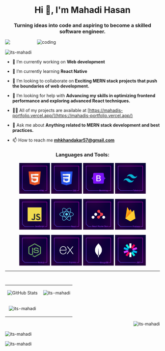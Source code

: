 <h1 align="center">Hi 👋, I'm Mahadi Hasan</h1>
<h3 align="center">Turning ideas into code and aspiring to become a skilled software engineer.</h3>
<img src="https://i.ibb.co/RkfPfjr4/github-banner.png">
<img align="right" alt="coding" width="400" src="https://cdn.dribbble.com/users/1162077/screenshots/3848914/programmer.gif">

<p align="left"> <img src="https://komarev.com/ghpvc/?username=its-mahadi&label=Profile%20views&color=0e75b6&style=flat" alt="its-mahadi" /> </p>

- 🔭 I’m currently working on **Web development**

- 🌱 I’m currently learning **React Native**

- 👯 I’m looking to collaborate on **Exciting MERN stack projects that push the boundaries of web development.**

- 🤝 I’m looking for help with **Advancing my skills in optimizing frontend performance and exploring advanced React techniques.**

- 👨‍💻 All of my projects are available at [https://mahadis-portfolio.vercel.app/](https://mahadis-portfolio.vercel.app/)

- 💬 Ask me about **Anything related to MERN stack development and best practices.**

- 📫 How to reach me **mhkhandakar57@gmail.com**



<h3 align="center">Languages and Tools:</h3>
<p align="center">
  <img height="100" src="https://raw.githubusercontent.com/ProgrammingHero1/ProgrammingHero1/main/image/HTML.png" alt="HTML"/>
  <img height="100" src="https://raw.githubusercontent.com/ProgrammingHero1/ProgrammingHero1/main/image/CSS.png" alt="CSS"/>
  <img height="100" src="https://raw.githubusercontent.com/ProgrammingHero1/ProgrammingHero1/main/image/Bootstrap.png" alt="Bootstrap"/>
  <img height="100" src="https://raw.githubusercontent.com/ProgrammingHero1/ProgrammingHero1/main/image/Tailwind.png" alt="Tailwind"/>
</p>

<p align="center">
  <img height="100" src="https://raw.githubusercontent.com/ProgrammingHero1/ProgrammingHero1/main/image/JavaScript.png" alt="JavaScript"/>
  <img height="100" src="https://raw.githubusercontent.com/ProgrammingHero1/ProgrammingHero1/main/image/React.png" alt="React"/>
  <img height="100" src="https://raw.githubusercontent.com/ProgrammingHero1/ProgrammingHero1/main/image/ReactRouterDom.png" alt="React Router"/>
  <img height="100" src="https://raw.githubusercontent.com/ProgrammingHero1/ProgrammingHero1/main/image/Firebase.png" alt="Firebase"/>
</p>

<p align="center">
  <img height="100" src="https://raw.githubusercontent.com/ProgrammingHero1/ProgrammingHero1/main/image/Nodejs.png" alt="Node.js"/>
  <img height="100" src="https://raw.githubusercontent.com/ProgrammingHero1/ProgrammingHero1/main/image/Express.png" alt="Express"/>
  <img height="100" src="https://raw.githubusercontent.com/ProgrammingHero1/ProgrammingHero1/main/image/MongoDB.png" alt="MongoDB"/>
  <img height="100" src="https://raw.githubusercontent.com/ProgrammingHero1/ProgrammingHero1/main/image/JWT.png" alt="JWT"/>
</p>

---


<table>
  <tr>
    <td align="left">
      <img src="https://github-readme-stats.vercel.app/api?username=its-mahadi&show_icons=true&locale=en" alt="GitHub Stats" />
    </td>
    <td align="center">
     <p>&nbsp;<img align="right" src="https://github-readme-stats.vercel.app/api?username=its-mahadi&show_icons=true&locale=en" alt="its-mahadi" /></p>
    </td>
  </tr>
  </br>
      <td align="center">
    <p><img align="center" src="https://github-readme-stats.vercel.app/api/top-langs?username=its-mahadi&show_icons=true&locale=en&layout=compact" alt="its-mahadi" /></p>
    </td>
</table>


<p>&nbsp;<img align="right" src="https://github-readme-stats.vercel.app/api?username=its-mahadi&show_icons=true&locale=en" alt="its-mahadi" /></p>

<p><img align="center" src="https://github-readme-streak-stats.herokuapp.com/?user=its-mahadi&" alt="its-mahadi" /></p>

<p><img align="center" src="https://github-readme-stats.vercel.app/api/top-langs?username=its-mahadi&show_icons=true&locale=en&layout=compact" alt="its-mahadi" /></p> 










